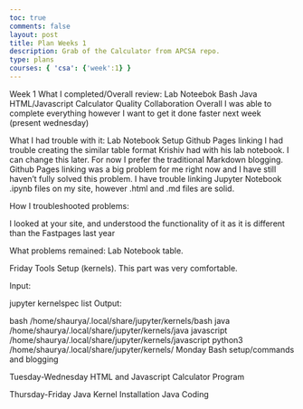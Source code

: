 ```yaml
---
toc: true
comments: false
layout: post
title: Plan Weeks 1
description: Grab of the Calculator from APCSA repo.
type: plans
courses: { 'csa': {'week':1} }
---
```


Week 1
What I completed/Overall review:
Lab Noteebok
Bash
Java
HTML/Javascript Calculator
Quality Collaboration
Overall I was able to complete everything however I want to get it done faster next week (present wednesday)

What I had trouble with it:
Lab Notebook Setup
Github Pages linking
I had trouble creating the similar table format Krishiv had with his lab notebook. I can change this later. For now I prefer the traditional Markdown blogging. Github Pages linking was a big problem for me right now and I have still haven’t fully solved this problem. I have trouble linking Jupyter Notebook .ipynb files on my site, however .html and .md files are solid.

How I troubleshooted problems:

I looked at your site, and understood the functionality of it as it is different than the Fastpages last year

What problems remained:
Lab Notebook table.

Friday
Tools Setup (kernels). This part was very comfortable.

Input:

jupyter kernelspec list
Output:

bash          /home/shaurya/.local/share/jupyter/kernels/bash
java          /home/shaurya/.local/share/jupyter/kernels/java
javascript    /home/shaurya/.local/share/jupyter/kernels/javascript
python3       /home/shaurya/.local/share/jupyter/kernels/
Monday
Bash setup/commands and blogging

Tuesday-Wednesday
HTML and Javascript Calculator Program

Thursday-Friday
Java Kernel Installation Java Coding